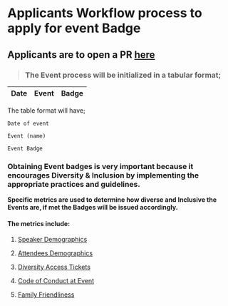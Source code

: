 # Applicants  Workflow process to apply for event Badge

## Applicants are to open a PR  [here](https://github.com/badging/event-diversity-and-inclusion/blob/master/.github/PULL_REQUEST_TEMPLATE.md)

>### The Event process will be initialized in a tabular format; 

 Date        | Event                                      | Badge 
------------|----------------------------------------------|--------------------

The table format will have;

 `Date of event`

 `Event (name)`

 `Event Badge`

### Obtaining Event badges is very important because it encourages Diversity & Inclusion by implementing the appropriate practices and guidelines.  


**Specific metrics are used to determine how diverse and Inclusive the Events are, if met the Badges will be issued accordingly.**

#### The metrics include:

1. [Speaker Demographics](https://github.com/chaoss/wg-diversity-inclusion/blob/master/focus-areas/events/speaker-demographics.md)

2. [Attendees Demographics](https://github.com/chaoss/wg-diversity-inclusion/blob/master/focus-areas/events/attendee-demographics.md)

3. [Diversity Access Tickets](https://github.com/chaoss/wg-diversity-inclusion/blob/master/focus-areas/events/diversity-tickets.md)

4. [Code of Conduct at Event](https://github.com/chaoss/wg-diversity-inclusion/blob/master/focus-areas/events/event-code-of-conduct.md)

5. [Family Friendliness](https://github.com/chaoss/wg-diversity-inclusion/blob/master/focus-areas/events/family-friendly.md)






